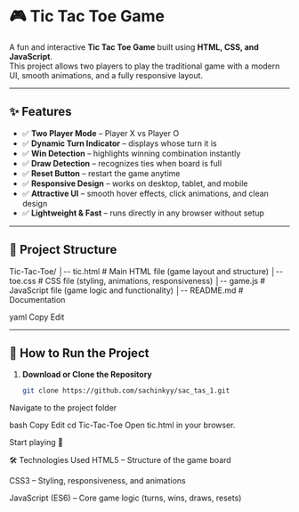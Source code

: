 # 🎮 Tic Tac Toe Game  

A fun and interactive **Tic Tac Toe Game** built using **HTML, CSS, and JavaScript**.  
This project allows two players to play the traditional game with a modern UI, smooth animations, and a fully responsive layout.  

---

## ✨ Features  

- ✅ **Two Player Mode** – Player X vs Player O  
- ✅ **Dynamic Turn Indicator** – displays whose turn it is  
- ✅ **Win Detection** – highlights winning combination instantly  
- ✅ **Draw Detection** – recognizes ties when board is full  
- ✅ **Reset Button** – restart the game anytime  
- ✅ **Responsive Design** – works on desktop, tablet, and mobile  
- ✅ **Attractive UI** – smooth hover effects, click animations, and clean design  
- ✅ **Lightweight & Fast** – runs directly in any browser without setup  

---

## 📂 Project Structure  

Tic-Tac-Toe/
│-- tic.html # Main HTML file (game layout and structure)
│-- toe.css # CSS file (styling, animations, responsiveness)
│-- game.js # JavaScript file (game logic and functionality)
│-- README.md # Documentation

yaml
Copy
Edit

---

## 🚀 How to Run the Project  

1. **Download or Clone the Repository**  
   ```bash
   git clone https://github.com/sachinkyy/sac_tas_1.git
Navigate to the project folder

bash
Copy
Edit
cd Tic-Tac-Toe
Open tic.html in your browser.

Start playing 🎉

🛠️ Technologies Used
HTML5 – Structure of the game board

CSS3 – Styling, responsiveness, and animations

JavaScript (ES6) – Core game logic (turns, wins, draws, resets)


